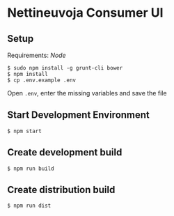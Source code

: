 # Nettineuvoja Consumer UI

## Setup

Requirements: *Node*

```
$ sudo npm install -g grunt-cli bower
$ npm install
$ cp .env.example .env
```

Open `.env`, enter the missing variables and save the file

## Start Development Environment

```
$ npm start
```

## Create development build

```
$ npm run build
```

## Create distribution build

```
$ npm run dist
```
